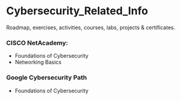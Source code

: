 # Cybersecurity_Related_Info
Roadmap, exercises, activities, courses, labs, projects &amp; certificates.


### CISCO NetAcademy: 
- Foundations of Cybersecurity
- Networking Basics 

### Google Cybersecurity Path
- Foundations of Cybersecurity
